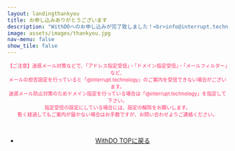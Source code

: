 ```yaml
---
layout: landingthankyou
title: お申し込みありがとうございます
description: "WithDOへのお申し込みが完了致しました！<br>info@interrupt.technologyから入金のご案内メールをお送り致します。<br>いましばらくお待ちください。"
image: assets/images/thankyou.jpg
nav-menu: false
show_tile: false
---
```


<!-- Main -->
<div id="main">

<!--  -->
<section id="two" class="spotlights">
    <section style="text-align:center;">
            <div class="caution" >
                <p style="color:#ff3369;font-size: 0.8em;">【ご注意】迷惑メール対策などで、「アドレス指定受信」・「ドメイン指定受信」・「メールフィルター」など、<br>
メールの拒否設定を行っていると「@interrupt.technology」のご案内を受信できない場合がございます。<br>
迷惑メール防止対策のためドメイン指定を行っている場合は「@interrupt.technology」を指定して下さい。<br>
指定受信の設定にしている場合には、設定の解除をお願いします。<br>
暫く経過してもご案内が届かない場合はお手数ですが、お問い合わせよりご連絡ください。</p>
<br>
                <ul  style="text-align: center;" class="actions">
                    <li><a href="/desc/04_withdo.html" class="button" style="text-transform:none !important;">WithDO TOPに戻る</a></li>
                </ul>
            </div>
    </section>

</section>

</div>
<script>
// History API が使えるブラウザかどうかをチェック
if( window.history && window.history.pushState ){
  //. ブラウザ履歴に１つ追加
  history.pushState( "nohb", null, "" );
  $(window).on( "popstate", function(event){
    //. このページで「戻る」を実行
    if( !event.originalEvent.state ){
      //. もう一度履歴を操作して終了
      history.pushState( "nohb", null, "" );
      return;
    }
  });
}
</script>
